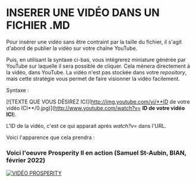 # INSERER UNE VIDÉO DANS UN FICHIER .MD

Pour insérer une vidéo sans être contraint par la taille du fichier, il s'agit d'abord de publier la vidéo sur votre chaîne YouTube.

Puis, en utilisant la syntaxe ci-bas, vous intégrerez miniature générée par YouTube sur laquelle il sera possible de cliquer. Cela mènera directement à la vidéo, dans YouTube. La vidéo n'est pas stockée dans votre *repository*, mais cette stratégie vous permet de faire visionner la vidéo facilement.

Syntaxe :

[![TEXTE QUE VOUS DÉSIREZ ICI](http://img.youtube.com/vi/**ID de votre vidéo ICI**/0.jpg)](http://www.youtube.com/watch?v= **ID de votre vidéo ICI**).

L'ID de la vidéo, c'est ce qui apparait après *watch?v=* dans l'URL.

Voici l'apparence que cela prendra :

### Voici l'oeuvre Prosperity II en action (Samuel St-Aubin, BIAN, février 2022)
[![VIDÉO PROSPERITY](http://img.youtube.com/vi/ceWSjLl8ib8/0.jpg)](http://www.youtube.com/watch?v=ceWSjLl8ib8)
